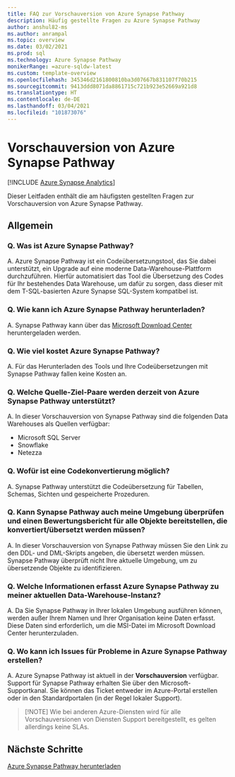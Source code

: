 ```yaml
---
title: FAQ zur Vorschauversion von Azure Synapse Pathway
description: Häufig gestellte Fragen zu Azure Synapse Pathway
author: anshul82-ms
ms.author: anrampal
ms.topic: overview
ms.date: 03/02/2021
ms.prod: sql
ms.technology: Azure Synapse Pathway
monikerRange: =azure-sqldw-latest
ms.custom: template-overview
ms.openlocfilehash: 345346d2161800810ba3d07667b831107f70b215
ms.sourcegitcommit: 9413ddd8071da8861715c721b923e52669a921d8
ms.translationtype: HT
ms.contentlocale: de-DE
ms.lasthandoff: 03/04/2021
ms.locfileid: "101873076"
---
```

# <a name="azure-synapse-pathway-preview"></a>Vorschauversion von Azure Synapse Pathway
[!INCLUDE [Azure Synapse Analytics](../../includes/applies-to-version/asa.md)]

Dieser Leitfaden enthält die am häufigsten gestellten Fragen zur Vorschauversion von Azure Synapse Pathway.

## <a name="general"></a>Allgemein

### <a name="q-what-is-azure-synapse-pathway"></a>Q. Was ist Azure Synapse Pathway?

A. Azure Synapse Pathway ist ein Codeübersetzungstool, das Sie dabei unterstützt, ein Upgrade auf eine moderne Data-Warehouse-Plattform durchzuführen. Hierfür automatisiert das Tool die Übersetzung des Codes für Ihr bestehendes Data Warehouse, um dafür zu sorgen, dass dieser mit dem T-SQL-basierten Azure Synapse SQL-System kompatibel ist.

### <a name="q-how-can-i-download-azure-synapse-pathway"></a>Q. Wie kann ich Azure Synapse Pathway herunterladen?

A. Synapse Pathway kann über das [Microsoft Download Center](https://aka.ms/synapse-pathway-download) heruntergeladen werden.

### <a name="q-how-much-does-azure-synapse-pathway-cost"></a>Q. Wie viel kostet Azure Synapse Pathway?

A. Für das Herunterladen des Tools und Ihre Codeübersetzungen mit Synapse Pathway fallen keine Kosten an.

### <a name="q-what-sourcetarget-pairs-does-azure-synapse-pathway-currently-support"></a>Q. Welche Quelle-Ziel-Paare werden derzeit von Azure Synapse Pathway unterstützt?

A. In dieser Vorschauversion von Synapse Pathway sind die folgenden Data Warehouses als Quellen verfügbar:
- Microsoft SQL Server
- Snowflake
- Netezza

### <a name="q-what-is-included-as-part-of-the-code-conversion"></a>Q. Wofür ist eine Codekonvertierung möglich?

A. Synapse Pathway unterstützt die Codeübersetzung für Tabellen, Schemas, Sichten und gespeicherte Prozeduren.

### <a name="q-can-it-also-scan-my-environment-and-provide-an-assessment-report-of-all-the-objects-that-need-to-be-convertedtranslated"></a>Q. Kann Synapse Pathway auch meine Umgebung überprüfen und einen Bewertungsbericht für alle Objekte bereitstellen, die konvertiert/übersetzt werden müssen?

A. In dieser Vorschauversion von Synapse Pathway müssen Sie den Link zu den DDL- und DML-Skripts angeben, die übersetzt werden müssen. Synapse Pathway überprüft nicht Ihre aktuelle Umgebung, um zu übersetzende Objekte zu identifizieren.

### <a name="q-what-information-does-azure-synapse-pathway-capture-about-my-current-data-warehouse-instance"></a>Q. Welche Informationen erfasst Azure Synapse Pathway zu meiner aktuellen Data-Warehouse-Instanz?

A. Da Sie Synapse Pathway in Ihrer lokalen Umgebung ausführen können, werden außer Ihrem Namen und Ihrer Organisation keine Daten erfasst. Diese Daten sind erforderlich, um die MSI-Datei im Microsoft Download Center herunterzuladen.

### <a name="q-where-can-i-raise-issues-encountered-in-azure-synapse-pathway"></a>Q. Wo kann ich Issues für Probleme in Azure Synapse Pathway erstellen?

A. Azure Synapse Pathway ist aktuell in der **Vorschauversion** verfügbar.   Support für Synapse Pathway erhalten Sie über den Microsoft-Supportkanal. Sie können das Ticket entweder im Azure-Portal erstellen oder in den Standardportalen (in der Regel lokaler Support).

> [!NOTE] Wie bei anderen Azure-Diensten wird für alle Vorschauversionen von Diensten Support bereitgestellt, es gelten allerdings keine SLAs.

<!-- ### Troubleshooting and optimization

#### Q. Why do I see slow performance while running the code conversion?

#### Q. Translation of errors or unexpected results? -->

## <a name="next-steps"></a>Nächste Schritte

[Azure Synapse Pathway herunterladen](synapse-pathway-download.md)